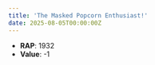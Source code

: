 ```yaml
---
title: 'The Masked Popcorn Enthusiast!'
date: 2025-08-05T00:00:00Z
---
```

- **RAP**: 1932
- **Value**: -1
